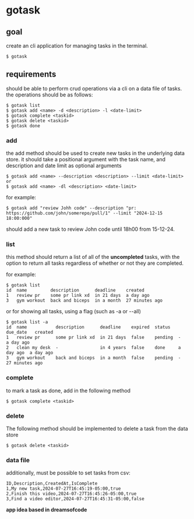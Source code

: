 # gotask

## goal

create an cli application for managing tasks in the terminal.

```
$ gotask
```

## requirements

should be able to perform crud operations via a cli on a data file of tasks. the operations should be as follows:

```
$ gotask list
$ gotask add <name> -d <description> -l <date-limit>
$ gotask complete <taskid>
$ gotask delete <taskid>
$ gotask done
```

### add

the add method should be used to create new tasks in the underlying data store.
it should take a positional argument with the task name, and description and date limit as optional arguments

```
$ gotask add <name> --description <description> --limit <date-limit>
or
$ gotask add <name> -dl <description> <date-limit>
```

for example:

```
$ gotask add "review Johh code" --description "pr: https://github.com/john/somerepo/pull/1" --limit "2024-12-15 18:00:000"
```

should add a new task to review John code until 18h00 from 15-12-24.

### list

this method should return a list of all of the **uncompleted** tasks, with the option to return all tasks regardless of whether or not they are completed.

for example:

```
$ gotask list
id  name         description      deadline    created
1   review pr    some pr link xd  in 21 days  a day ago
3   gym workout  back and biceps  in a month  27 minutes ago
```

or for showing all tasks, using a flag (such as -a or --all)

```
$ gotask list -a
id  name           description      deadline    expired  status   due_date   created
1   review pr      some pr link xd  in 21 days  false    pending  -          a day ago
2   clean my desk  -                in 4 years  false    done     a day ago  a day ago
3   gym workout    back and biceps  in a month  false    pending  -          27 minutes ago
```

### complete

to mark a task as done, add in the following method

```
$ gotask complete <taskid>
```

### delete

The following method should be implemented to delete a task from the data store

```
$ gotask delete <taskid>
```

### data file

additionally, must be possible to set tasks from csv:

```
ID,Description,CreatedAt,IsComplete
1,My new task,2024-07-27T16:45:19-05:00,true
2,Finish this video,2024-07-27T16:45:26-05:00,true
3,Find a video editor,2024-07-27T16:45:31-05:00,false
```

**app idea based in dreamsofcode**
